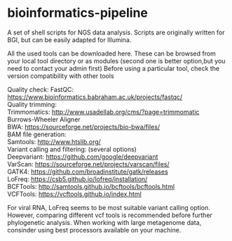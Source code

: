 # bioinformatics-pipeline
A set of shell scripts for NGS data analysis. 
Scripts are originally written for BGI, but can be easily adapted for Illumina.

All the used tools can be downloaded here. 
These can be browsed from your local tool directory or as modules (second one is better option,but you need to contact your admin first)
Before using a particular tool, check the version compatibility with other tools

Quality check:
FastQC: https://www.bioinformatics.babraham.ac.uk/projects/fastqc/  
Quality trimming:  
Trimmomatics: http://www.usadellab.org/cms/?page=trimmomatic  
Burrows-Wheeler Aligner  
BWA: https://sourceforge.net/projects/bio-bwa/files/  
BAM file generation:  
Samtools: http://www.htslib.org/  
Variant calling and filtering: (several options)  
Deepvariant: https://github.com/google/deepvariant  
VarScan: https://sourceforge.net/projects/varscan/files/  
GATK4: https://github.com/broadinstitute/gatk/releases  
LoFreq: https://csb5.github.io/lofreq/installation/  
BCFTools: http://samtools.github.io/bcftools/bcftools.html  
VCFTools: https://vcftools.github.io/index.html  

For viral RNA, LoFreq seems to be most suitable variant calling option. However, comparing different vcf tools is recommended before further phylogenetic analysis.
When working with large metagenome data, consinder using best processors available on your machine.
